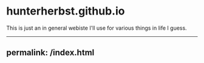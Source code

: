 # hunterherbst.github.io
This is just an in general webiste I'll use for various things in life I guess.

---
permalink: /index.html
---
